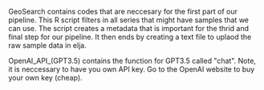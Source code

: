 GeoSearch contains codes that are neccesary for the first part of our pipeline. This R script filters in all series that might have samples that we can use. The script creates a metadata that is important for the thrid and final step for our pipeline. It then ends by creating a text file to uplaod the raw sample data in elja.
	
OpenAI_API_(GPT3.5) contains the function for GPT3.5 called "chat". Note, it is neccessary to have you own API key. Go to the OpenAI website to buy your own key (cheap).
